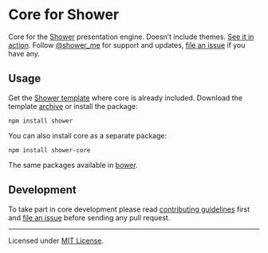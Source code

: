 # Core for Shower

Core for the [Shower](https://github.com/shower/shower/) presentation engine. Doesn’t include themes. [See it in action](http://shwr.me). Follow [@shower\_me](https://twitter.com/shower\_me) for support and updates, [file an issue](https://github.com/shower/shower/issues/new) if you have any.

## Usage

Get the [Shower template](https://github.com/shower/shower/) where core is already included. Download the template [archive](http://shwr.me/shower.zip) or install the package:

```
npm install shower
```

You can also install core as a separate package:

```
npm install shower-core
```

The same packages available in [bower](http://bower.io).

## Development

To take part in core development please read [contributing guidelines](../../../../../../../../../diaporamas/slides-sciencespo\_files/rmdshower/node\_modules/shower/node\_modules/shower-core/CONTRIBUTING.md) first and [file an issue](https://github.com/shower/shower/issues/new) before sending any pull request.

***

Licensed under [MIT License](license.md).
